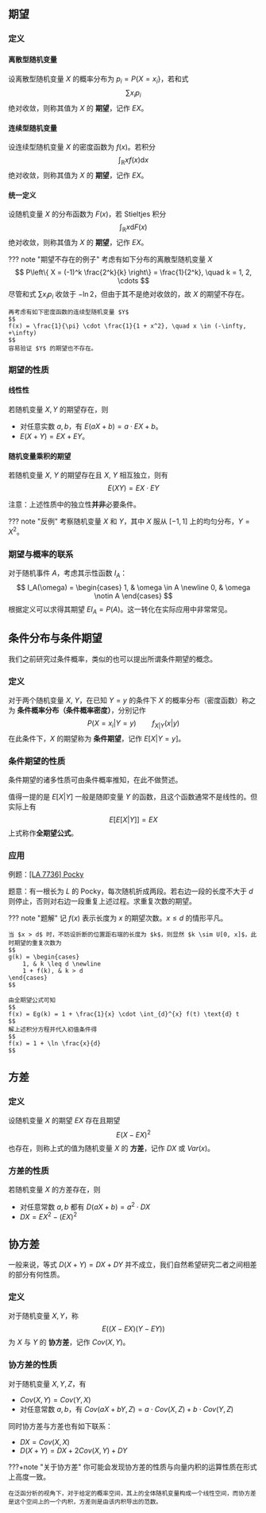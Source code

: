 ## 期望

### 定义

#### 离散型随机变量

设离散型随机变量 $X$ 的概率分布为 $p_i = P\{ X = x_i \}$，若和式
$$
\sum x_i p_i
$$
绝对收敛，则称其值为 $X$ 的 **期望**，记作 $EX$。

#### 连续型随机变量

设连续型随机变量 $X$ 的密度函数为 $f(x)$。若积分
$$
\int_{\mathbb{R}} xf(x) \text{d} x
$$
绝对收敛，则称其值为 $X$ 的 **期望**，记作 $EX$。

#### 统一定义

设随机变量 $X$ 的分布函数为 $F(x)$，若 Stieltjes 积分
$$
\int_{\mathbb{R}} x \text{d} F(x)
$$
绝对收敛，则称其值为 $X$ 的 **期望**，记作 $EX$。

??? note "期望不存在的例子"
    考虑有如下分布的离散型随机变量 $X$
    $$
    P\left\{ X = (-1)^k \frac{2^k}{k} \right\} = \frac{1}{2^k}, \quad k = 1, 2, \cdots
    $$
    尽管和式 $\sum x_i p_i$ 收敛于 $- \ln 2$，但由于其不是绝对收敛的，故 $X$ 的期望不存在。

    再考虑有如下密度函数的连续型随机变量 $Y$
    $$
    f(x) = \frac{1}{\pi} \cdot \frac{1}{1 + x^2}, \quad x \in (-\infty, +\infty)
    $$
    容易验证 $Y$ 的期望也不存在。

### 期望的性质

#### 线性性

若随机变量 $X, Y$ 的期望存在，则

+ 对任意实数 $a, b$，有 $E(aX + b) = a \cdot EX + b$。
+ $E(X + Y) = EX + EY$。

#### 随机变量乘积的期望

若随机变量 $X$, $Y$ 的期望存在且 $X$, $Y$ 相互独立，则有
$$
E(XY) = EX \cdot EY
$$

注意：上述性质中的独立性**并非**必要条件。

??? note "反例"
    考察随机变量 $X$ 和 $Y$，其中 $X$ 服从 $[-1, 1]$ 上的均匀分布，$Y = X^2$。

### 期望与概率的联系

对于随机事件 $A$，考虑其示性函数 $I_A$：
$$
I_A(\omega) = \begin{cases}
    1, & \omega \in A \newline
    0, & \omega \notin A
\end{cases}
$$
根据定义可以求得其期望 $EI_A = P(A)$。这一转化在实际应用中非常常见。


## 条件分布与条件期望

我们之前研究过条件概率，类似的也可以提出所谓条件期望的概念。

### 定义

对于两个随机变量 $X$, $Y$，在已知 $Y = y$ 的条件下 $X$ 的概率分布（密度函数）称之为 **条件概率分布（条件概率密度）**，分别记作
$$
P( X = x_i | Y = y ) \qquad f_{X|Y}(x|y)
$$
在此条件下，$X$ 的期望称为 **条件期望**，记作 $E[X|Y=y]$。

### 条件期望的性质

条件期望的诸多性质可由条件概率推知，在此不做赘述。

值得一提的是 $E[X | Y]$ 一般是随即变量 $Y$ 的函数，且这个函数通常不是线性的。但实际上有
$$
E[E[X|Y]] = EX
$$
上式称作**全期望公式**。

### 应用

例题：[[LA 7736] Pocky](https://icpcarchive.ecs.baylor.edu/index.php?option=com_onlinejudge&Itemid=8&category=767&page=show_problem&problem=5758)

题意：有一根长为 $L$ 的 Pocky，每次随机折成两段。若右边一段的长度不大于 $d$ 则停止，否则对右边一段重复上述过程。求重复次数的期望。

??? note "题解"
    记 $f(x)$ 表示长度为 $x$ 的期望次数。$x \leq d$ 的情形平凡。

    当 $x > d$ 时，不妨设折断的位置距右端的长度为 $k$，则显然 $k \sim U[0, x]$，此时期望的重复次数为
    $$
    g(k) = \begin{cases}
        1, & k \leq d \newline
        1 + f(k), & k > d
    \end{cases}
    $$

    由全期望公式可知
    $$
    f(x) = Eg(k) = 1 + \frac{1}{x} \cdot \int_{d}^{x} f(t) \text{d} t
    $$
    解上述积分方程并代入初值条件得
    $$
    f(x) = 1 + \ln \frac{x}{d}
    $$


## 方差

### 定义

设随机变量 $X$ 的期望 $EX$ 存在且期望
$$
E(X - EX)^2
$$
也存在，则称上式的值为随机变量 $X$ 的 **方差**，记作 $DX$ 或 $Var(x)$。

### 方差的性质

若随机变量 $X$ 的方差存在，则

+ 对任意常数 $a, b$ 都有 $D(aX + b) = a^2 \cdot DX$
+ $DX = EX^2 - (EX)^2$


## 协方差

一般来说，等式 $D(X + Y) = DX + DY$ 并不成立，我们自然希望研究二者之间相差的部分有何性质。

### 定义

对于随机变量 $X, Y$，称
$$
E((X - EX)(Y - EY))
$$
为 $X$ 与 $Y$ 的 **协方差**，记作 $Cov(X, Y)$。

### 协方差的性质

对于随机变量 $X, Y, Z$，有

+ $Cov(X, Y) = Cov(Y, X)$
+ 对任意常数 $a, b$，有 $Cov(aX + bY, Z) = a \cdot Cov(X, Z) + b \cdot Cov(Y, Z)$

同时协方差与方差也有如下联系：

+ $DX = Cov(X, X)$
+ $D(X + Y) = DX + 2 Cov(X, Y) + DY$


???+note "关于协方差"
    你可能会发现协方差的性质与向量内积的运算性质在形式上高度一致。

    在泛函分析的视角下，对于给定的概率空间，其上的全体随机变量构成一个线性空间，而协方差是这个空间上的一个内积，方差则是由该内积导出的范数。
